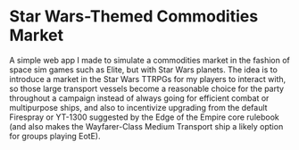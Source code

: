 # Star Wars-Themed Commodities Market

A simple web app I made to simulate a commodities market in the fashion of space sim games such as Elite, but with Star Wars planets. The idea is to introduce a market in the Star Wars TTRPGs for my players to interact with, so those large transport vessels become a reasonable choice for the party throughout a campaign instead of always going for efficient combat or multipurpose ships, and also to incentivize upgrading from the default Firespray or YT-1300 suggested by the Edge of the Empire core rulebook (and also makes the Wayfarer-Class Medium Transport ship a likely option for groups playing EotE). 
